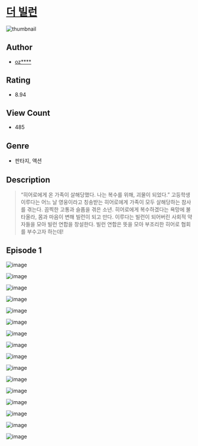 # [더 빌런](https://comic.naver.com/challenge/list?titleId=810926)
![thumbnail](https://image-comic.pstatic.net/user_contents_data/challenge_comic/2023/05/25/322122/upload_7077799779077009462_480x623.jpeg)

## Author
- [oz****](https://comic.naver.com/artistTitle?id=322122)

## Rating
- 8.94

## View Count
- 485

## Genre
- 판타지, 액션

## Description
> “히어로에게 온 가족이 살해당했다. 나는 복수를 위해, 괴물이 되었다.” 고등학생 이루다는 어느 날 영웅이라고 칭송받는 히어로에게 가족이 모두 살해당하는 참사를 겪는다. 끔찍한 고통과 슬픔을 겪은 소년. 히어로에게 복수하겠다는 욕망에 불타올라, 몸과 마음이 변해 빌런이 되고 만다. 이루다는 빌런이 되어버린 사회적 약자들을 모아 빌런 연합을 창설한다. 빌런 연합은 뜻을 모아 부조리한 히어로 협회를 부수고자 하는데!


## Episode 1
![image](https://image-comic.pstatic.net/user_contents_data/challenge_comic/2023/05/25/322122/upload_7378644625272103732.jpeg)

![image](https://image-comic.pstatic.net/user_contents_data/challenge_comic/2023/05/25/322122/upload_7076904768024688441.jpeg)

![image](https://image-comic.pstatic.net/user_contents_data/challenge_comic/2023/05/25/322122/upload_3978421426162525798.jpeg)

![image](https://image-comic.pstatic.net/user_contents_data/challenge_comic/2023/05/25/322122/upload_3978993158518550886.jpeg)

![image](https://image-comic.pstatic.net/user_contents_data/challenge_comic/2023/05/25/322122/upload_4135770322633897527.jpeg)

![image](https://image-comic.pstatic.net/user_contents_data/challenge_comic/2023/05/25/322122/upload_7149240543551251814.jpeg)

![image](https://image-comic.pstatic.net/user_contents_data/challenge_comic/2023/05/25/322122/upload_3703194977538946661.jpeg)

![image](https://image-comic.pstatic.net/user_contents_data/challenge_comic/2023/05/25/322122/upload_3905295106016567863.jpeg)

![image](https://image-comic.pstatic.net/user_contents_data/challenge_comic/2023/05/25/322122/upload_4123152327901459508.jpeg)

![image](https://image-comic.pstatic.net/user_contents_data/challenge_comic/2023/05/25/322122/upload_3906644396570994226.jpeg)

![image](https://image-comic.pstatic.net/user_contents_data/challenge_comic/2023/05/25/322122/upload_7221914753192636471.jpeg)

![image](https://image-comic.pstatic.net/user_contents_data/challenge_comic/2023/05/25/322122/upload_7363720076919583538.jpeg)

![image](https://image-comic.pstatic.net/user_contents_data/challenge_comic/2023/05/25/322122/upload_3690806768015794488.jpeg)

![image](https://image-comic.pstatic.net/user_contents_data/challenge_comic/2023/05/25/322122/upload_7076617589365158200.jpeg)

![image](https://image-comic.pstatic.net/user_contents_data/challenge_comic/2023/05/25/322122/upload_3688501078395335988.jpeg)

![image](https://image-comic.pstatic.net/user_contents_data/challenge_comic/2023/05/25/322122/upload_7161112871670211383.jpeg)

